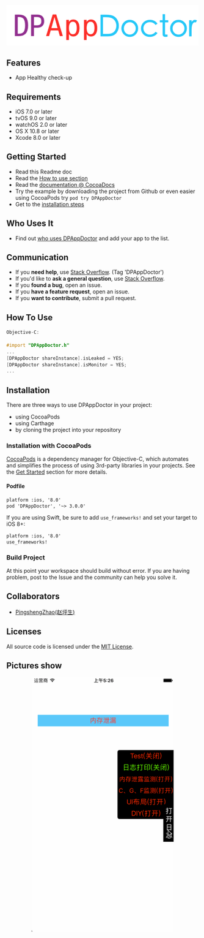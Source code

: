 <p align="center" >
<img src="header.png" title="DPAppDoctor logo" float=left>
</p>

## Features

-  App Healthy check-up

## Requirements
- iOS 7.0 or later
- tvOS 9.0 or later
- watchOS 2.0 or later
- OS X 10.8 or later
- Xcode 8.0 or later

## Getting Started
- Read this Readme doc
- Read the [How to use section](https://github.com/xiayuqingfeng/DPAppDoctor#how-to-use)
- Read the [documentation @ CocoaDocs](https://cocoapods.org/pods/DPAppDoctor)
- Try the example by downloading the project from Github or even easier using CocoaPods try `pod try DPAppDoctor`
- Get to the [installation steps](https://github.com/rs/DPAppDoctor#installation)

## Who Uses It
- Find out [who uses DPAppDoctor](https://github.com/xiayuqingfeng/DPAppDoctor/wiki/Who-Uses-DPAppDoctor) and add your app to the list.

## Communication
- If you **need help**, use [Stack Overflow](http://stackoverflow.com/questions/tagged/DPAppDoctor). (Tag 'DPAppDoctor')
- If you'd like to **ask a general question**, use [Stack Overflow](http://stackoverflow.com/questions/tagged/DPAppDoctor).
- If you **found a bug**, open an issue.
- If you **have a feature request**, open an issue.
- If you **want to contribute**, submit a pull request.

## How To Use

```objective-c
Objective-C:

#import "DPAppDoctor.h"
...
[DPAppDoctor shareInstance].isLeaked = YES;
[DPAppDoctor shareInstance].isMonitor = YES;
...

```

Installation
------------

There are three ways to use DPAppDoctor in your project:
- using CocoaPods
- using Carthage
- by cloning the project into your repository

### Installation with CocoaPods

[CocoaPods](http://cocoapods.org/) is a dependency manager for Objective-C, which automates and simplifies the process of using 3rd-party libraries in your projects. See the [Get Started](http://cocoapods.org/#get_started) section for more details.

#### Podfile
```
platform :ios, '8.0'
pod 'DPAppDoctor', '~> 3.0.0'
```

If you are using Swift, be sure to add `use_frameworks!` and set your target to iOS 8+:
```
platform :ios, '8.0'
use_frameworks!
```

### Build Project
At this point your workspace should build without error. If you are having problem, post to the Issue and the
community can help you solve it.

## Collaborators
- [PingshengZhao(赵坪生)](https://github.com/PingshengZhao)

## Licenses
All source code is licensed under the [MIT License](https://github.com/xiayuqingfeng/DPAppDoctor/blob/master/LICENSE).

## Pictures show
<p align="center" >
<img src="DP_Gitf_0.gif" title="DPAppDoctor sequence diagram">
</p>
